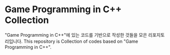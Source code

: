Game Programming in C++ Collection
===================================
"Game Programming in C++"에 있는 코드를 기반으로 작성한 것들을 모은 리포지토리입니다.
This repository is Collection of codes based on "Game Programming in C++".

